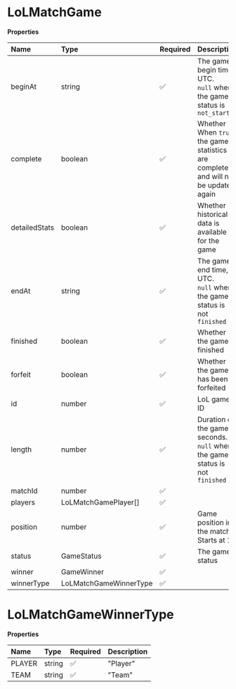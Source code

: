 # LoLMatchGame

**Properties**

| Name          | Type                   | Required | Description                                                                         |
| :------------ | :--------------------- | :------- | :---------------------------------------------------------------------------------- |
| beginAt       | string                 | ✅       | The game begin time, UTC. <br/>`null` when the game status is `not_started`         |
| complete      | boolean                | ✅       | Whether When `true`, the game statistics are complete and will not be updated again |
| detailedStats | boolean                | ✅       | Whether historical data is available for the game                                   |
| endAt         | string                 | ✅       | The game end time, UTC. <br/>`null` when the game status is not `finished`          |
| finished      | boolean                | ✅       | Whether the game is finished                                                        |
| forfeit       | boolean                | ✅       | Whether the game has been forfeited                                                 |
| id            | number                 | ✅       | LoL game ID                                                                         |
| length        | number                 | ✅       | Duration of the game in seconds. <br/>`null` when the game status is not `finished` |
| matchId       | number                 | ✅       |                                                                                     |
| players       | LoLMatchGamePlayer[]   | ✅       |                                                                                     |
| position      | number                 | ✅       | Game position in the match. Starts at 1                                             |
| status        | GameStatus             | ✅       | The game status                                                                     |
| winner        | GameWinner             | ✅       |                                                                                     |
| winnerType    | LoLMatchGameWinnerType | ✅       |                                                                                     |

# LoLMatchGameWinnerType

**Properties**

| Name   | Type   | Required | Description |
| :----- | :----- | :------- | :---------- |
| PLAYER | string | ✅       | "Player"    |
| TEAM   | string | ✅       | "Team"      |

<!-- This file was generated by liblab | https://liblab.com/ -->
